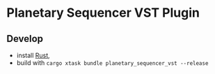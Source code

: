 # Planetary Sequencer VST Plugin

## Develop

* install [Rust](https://rustup.rs/),
* build with `cargo xtask bundle planetary_sequencer_vst --release`


